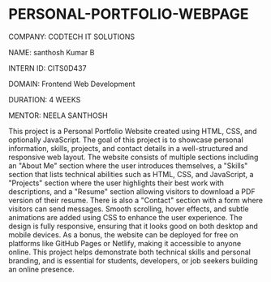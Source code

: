 # PERSONAL-PORTFOLIO-WEBPAGE
COMPANY: CODTECH IT SOLUTIONS

NAME: santhosh Kumar B

INTERN ID: CITS0D437

DOMAIN: Frontend Web Development

DURATION: 4 WEEKS

MENTOR: NEELA SANTHOSH

This project is a Personal Portfolio Website created using HTML, CSS, and optionally JavaScript. The goal of this project is to showcase personal information, skills, projects, and contact details in a well-structured and responsive web layout. The website consists of multiple sections including an "About Me" section where the user introduces themselves, a "Skills" section that lists technical abilities such as HTML, CSS, and JavaScript, a "Projects" section where the user highlights their best work with descriptions, and a "Resume" section allowing visitors to download a PDF version of their resume. There is also a "Contact" section with a form where visitors can send messages. Smooth scrolling, hover effects, and subtle animations are added using CSS to enhance the user experience. The design is fully responsive, ensuring that it looks good on both desktop and mobile devices. As a bonus, the website can be deployed for free on platforms like GitHub Pages or Netlify, making it accessible to anyone online. This project helps demonstrate both technical skills and personal branding, and is essential for students, developers, or job seekers building an online presence.
